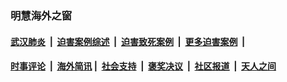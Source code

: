 
### 明慧海外之窗

####  [武汉肺炎](indexes/365.md?t=02091100) &nbsp;|&nbsp;  [迫害案例综述](indexes/328.md?t=02091100) &nbsp;|&nbsp; [迫害致死案例](indexes/277.md?t=02091100)  &nbsp;|&nbsp; [更多迫害案例](indexes/81.md?t=02091100)  &nbsp;|&nbsp; 
####  [时事评论](indexes/19.md?t=02091100) &nbsp;|&nbsp; [海外简讯](indexes/245.md?t=02091100)&nbsp;|&nbsp;  [社会支持](indexes/140.md?t=02091100) &nbsp;|&nbsp; [褒奖决议](indexes/282.md?t=02091100) &nbsp;|&nbsp; [社区报道](indexes/91.md?t=02091100)  &nbsp;|&nbsp; [天人之间](indexes/78.md?t=02091100) 


